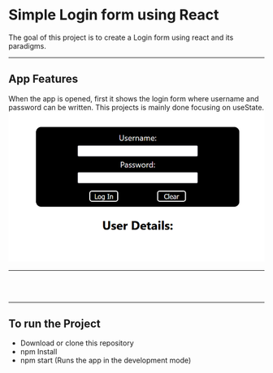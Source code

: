 # Simple Login form using React
The goal of this project is to create a Login form using react and its paradigms.
****

## App Features

When the app is opened, first it shows the login form where username and password can be written. This projects is mainly done focusing on useState.
![Front page Screenshot](/public/loginpageimg.png)
****
\
&nbsp;
****

## To run the Project
- Download or clone this repository
- npm Install
- npm start (Runs the app in the development mode)

